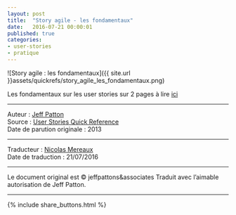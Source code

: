 ```yaml
---
layout: post
title:  "Story agile - les fondamentaux"
date:   2016-07-21 00:00:01
published: true
categories: 
- user-stories
- pratique
---
```


![Story agile : les fondamentaux]({{ site.url }}assets/quickrefs/story_agile_les_fondamentaux.png)

Les fondamentaux sur les user stories sur 2 pages à lire [ici]()

---  
Auteur : [Jeff Patton](http://jpattonassociates.com/about-jeff-patton/)  
Source : [User Stories Quick Reference](http://jpattonassociates.com/user-stories-quick-ref/)  
Date de parution originale : 2013  

---
Traducteur : [Nicolas Mereaux](http://www.les-traducteurs-agiles.org/traducteurs/)  
Date de traduction : 21/07/2016  

---

Le document original est © jeffpattons&associates
Traduit avec l’aimable autorisation de Jeff Patton.

---

{% include share_buttons.html %}

